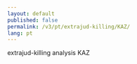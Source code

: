 ```yaml
---
layout: default
published: false
permalink: /v3/pt/extrajud-killing/KAZ/
lang: pt
---
```


extrajud-killing analysis KAZ
